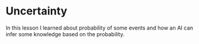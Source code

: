 # Uncertainty
In this lesson I learned about probability of some events and how an AI can infer some knowledge based on the probability.
